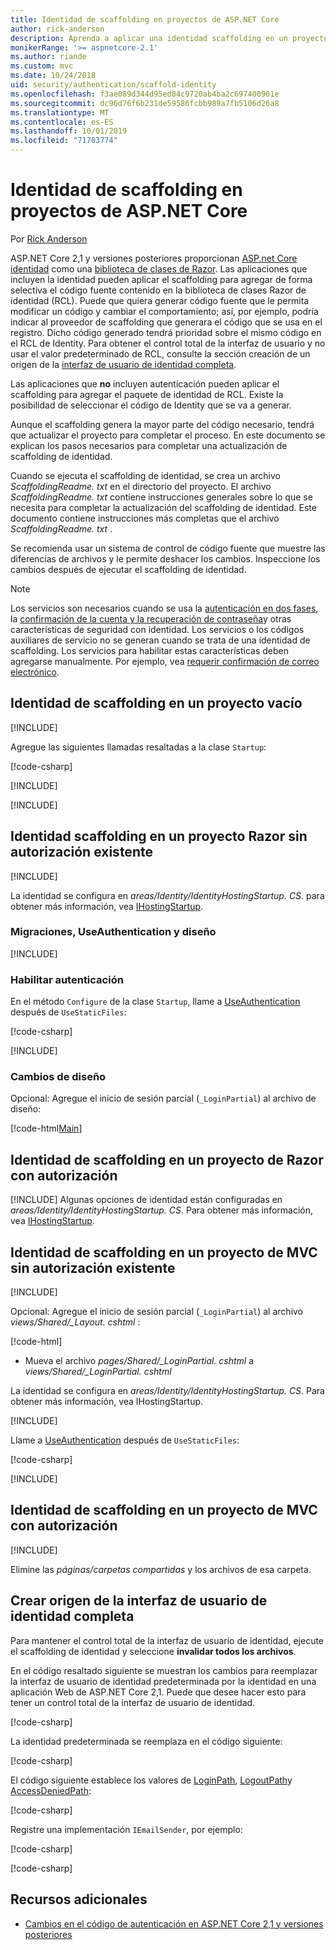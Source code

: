 ```yaml
---
title: Identidad de scaffolding en proyectos de ASP.NET Core
author: rick-anderson
description: Aprenda a aplicar una identidad scaffolding en un proyecto ASP.NET Core.
monikerRange: '>= aspnetcore-2.1'
ms.author: riande
ms.custom: mvc
ms.date: 10/24/2018
uid: security/authentication/scaffold-identity
ms.openlocfilehash: f3ae089d344d95ed84c9720ab4ba2c697400901e
ms.sourcegitcommit: dc96d76f6b231de59586fcbb989a7fb5106d26a8
ms.translationtype: MT
ms.contentlocale: es-ES
ms.lasthandoff: 10/01/2019
ms.locfileid: "71703774"
---
```

# <a name="scaffold-identity-in-aspnet-core-projects"></a>Identidad de scaffolding en proyectos de ASP.NET Core

Por [Rick Anderson](https://twitter.com/RickAndMSFT)

ASP.NET Core 2,1 y versiones posteriores proporcionan [ASP.net Core identidad](xref:security/authentication/identity) como una [biblioteca de clases de Razor](xref:razor-pages/ui-class). Las aplicaciones que incluyen la identidad pueden aplicar el scaffolding para agregar de forma selectiva el código fuente contenido en la biblioteca de clases Razor de identidad (RCL). Puede que quiera generar código fuente que le permita modificar un código y cambiar el comportamiento; así, por ejemplo, podría indicar al proveedor de scaffolding que generara el código que se usa en el registro. Dicho código generado tendrá prioridad sobre el mismo código en el RCL de Identity. Para obtener el control total de la interfaz de usuario y no usar el valor predeterminado de RCL, consulte la sección creación de un origen de la [interfaz de usuario de identidad completa](#full).

Las aplicaciones que **no** incluyen autenticación pueden aplicar el scaffolding para agregar el paquete de identidad de RCL. Existe la posibilidad de seleccionar el código de Identity que se va a generar.

Aunque el scaffolding genera la mayor parte del código necesario, tendrá que actualizar el proyecto para completar el proceso. En este documento se explican los pasos necesarios para completar una actualización de scaffolding de identidad.

Cuando se ejecuta el scaffolding de identidad, se crea un archivo *ScaffoldingReadme. txt* en el directorio del proyecto. El archivo *ScaffoldingReadme. txt* contiene instrucciones generales sobre lo que se necesita para completar la actualización del scaffolding de identidad. Este documento contiene instrucciones más completas que el archivo *ScaffoldingReadme. txt* .

Se recomienda usar un sistema de control de código fuente que muestre las diferencias de archivos y le permite deshacer los cambios. Inspeccione los cambios después de ejecutar el scaffolding de identidad.

> [!NOTE]
> Los servicios son necesarios cuando se usa la [autenticación en dos fases](xref:security/authentication/identity-enable-qrcodes), la [confirmación de la cuenta y la recuperación de contraseña](xref:security/authentication/accconfirm)y otras características de seguridad con identidad. Los servicios o los códigos auxiliares de servicio no se generan cuando se trata de una identidad de scaffolding. Los servicios para habilitar estas características deben agregarse manualmente. Por ejemplo, vea [requerir confirmación de correo electrónico](xref:security/authentication/accconfirm#require-email-confirmation).

## <a name="scaffold-identity-into-an-empty-project"></a>Identidad de scaffolding en un proyecto vacío

[!INCLUDE[](~/includes/scaffold-identity/id-scaffold-dlg.md)]

Agregue las siguientes llamadas resaltadas a la clase `Startup`:

[!code-csharp[](scaffold-identity/sample/StartupEmpty.cs?name=snippet1&highlight=5,20-23)]

[!INCLUDE[](~/includes/scaffold-identity/hsts.md)]

[!INCLUDE[](~/includes/scaffold-identity/migrations.md)]

## <a name="scaffold-identity-into-a-razor-project-without-existing-authorization"></a>Identidad scaffolding en un proyecto Razor sin autorización existente

<!--  Updated for 3.0
set projNam=RPnoAuth
set projType=webapp

dotnet new %projType% -o %projNam%
cd %projNam%
dotnet add package Microsoft.VisualStudio.Web.CodeGeneration.Design
dotnet add package Microsoft.EntityFrameworkCore.Design
dotnet add package Microsoft.AspNetCore.Identity.EntityFrameworkCore
dotnet add package Microsoft.AspNetCore.Identity.UI
dotnet add package Microsoft.EntityFrameworkCore.SqlServer
dotnet restore
dotnet aspnet-codegenerator identity --useDefaultUI
dotnet ef migrations add CreateIdentitySchema
dotnet ef database update
-->

[!INCLUDE[](~/includes/scaffold-identity/id-scaffold-dlg.md)]

La identidad se configura en *areas/Identity/IdentityHostingStartup. CS*. para obtener más información, vea [IHostingStartup](xref:fundamentals/configuration/platform-specific-configuration).

<a name="efm"></a>

### <a name="migrations-useauthentication-and-layout"></a>Migraciones, UseAuthentication y diseño

[!INCLUDE[](~/includes/scaffold-identity/migrations.md)]

<a name="useauthentication"></a>

### <a name="enable-authentication"></a>Habilitar autenticación

En el método `Configure` de la clase `Startup`, llame a [UseAuthentication](/dotnet/api/microsoft.aspnetcore.builder.authappbuilderextensions.useauthentication?view=aspnetcore-2.0#Microsoft_AspNetCore_Builder_AuthAppBuilderExtensions_UseAuthentication_Microsoft_AspNetCore_Builder_IApplicationBuilder_) después de `UseStaticFiles`:

[!code-csharp[](scaffold-identity/sample/StartupRPnoAuth.cs?name=snippet1&highlight=29)]

[!INCLUDE[](~/includes/scaffold-identity/hsts.md)]

### <a name="layout-changes"></a>Cambios de diseño

Opcional: Agregue el inicio de sesión parcial (`_LoginPartial`) al archivo de diseño:

[!code-html[Main](scaffold-identity/sample/_Layout.cshtml?highlight=37)]

## <a name="scaffold-identity-into-a-razor-project-with-authorization"></a>Identidad de scaffolding en un proyecto de Razor con autorización

<!--
Use >=2.1: dotnet new webapp -au Individual -o RPauth
Use = 2.0: dotnet new razor -au Individual -o RPauth
uld option: Use Local DB, not SQLite

dotnet new webapp -au Individual -uld -o RPauth
cd RPauth
dotnet add package Microsoft.VisualStudio.Web.CodeGeneration.Design
dotnet restore
dotnet aspnet-codegenerator identity -dc RPauth.Data.ApplicationDbContext --files Account.Register
-->

[!INCLUDE[](~/includes/scaffold-identity/id-scaffold-dlg-auth.md)]
Algunas opciones de identidad están configuradas en *areas/Identity/IdentityHostingStartup. CS*. Para obtener más información, vea [IHostingStartup](xref:fundamentals/configuration/platform-specific-configuration).

## <a name="scaffold-identity-into-an-mvc-project-without-existing-authorization"></a>Identidad de scaffolding en un proyecto de MVC sin autorización existente

<!--
set projNam=MvcNoAuth
set projType=mvc
set version=2.1.0

dotnet new %projType% -o %projNam%
cd %projNam%
dotnet add package Microsoft.VisualStudio.Web.CodeGeneration.Design -v %version%
dotnet restore
dotnet aspnet-codegenerator identity --useDefaultUI
dotnet ef migrations add CreateIdentitySchema
dotnet ef database update
-->

[!INCLUDE[](~/includes/scaffold-identity/id-scaffold-dlg.md)]

Opcional: Agregue el inicio de sesión parcial (`_LoginPartial`) al archivo *views/Shared/_Layout. cshtml* :

[!code-html[](scaffold-identity/sample/_LayoutMvc.cshtml?highlight=37)]

* Mueva el archivo *pages/Shared/_LoginPartial. cshtml* a *views/Shared/_LoginPartial. cshtml*

La identidad se configura en *areas/Identity/IdentityHostingStartup. CS*. Para obtener más información, vea IHostingStartup.

[!INCLUDE[](~/includes/scaffold-identity/migrations.md)]

Llame a [UseAuthentication](/dotnet/api/microsoft.aspnetcore.builder.authappbuilderextensions.useauthentication?view=aspnetcore-2.0#Microsoft_AspNetCore_Builder_AuthAppBuilderExtensions_UseAuthentication_Microsoft_AspNetCore_Builder_IApplicationBuilder_) después de `UseStaticFiles`:

[!code-csharp[](scaffold-identity/sample/StartupMvcNoAuth.cs?name=snippet1&highlight=23)]

[!INCLUDE[](~/includes/scaffold-identity/hsts.md)]

## <a name="scaffold-identity-into-an-mvc-project-with-authorization"></a>Identidad de scaffolding en un proyecto de MVC con autorización

<!--
dotnet new mvc -au Individual -o MvcAuth
cd MvcAuth
dotnet add package Microsoft.VisualStudio.Web.CodeGeneration.Design
dotnet restore
dotnet aspnet-codegenerator identity -dc MvcAuth.Data.ApplicationDbContext --files Account.Register
-->

[!INCLUDE[](~/includes/scaffold-identity/id-scaffold-dlg-auth.md)]

Elimine las *páginas/carpetas compartidas* y los archivos de esa carpeta.

<a name="full"></a>

## <a name="create-full-identity-ui-source"></a>Crear origen de la interfaz de usuario de identidad completa

Para mantener el control total de la interfaz de usuario de identidad, ejecute el scaffolding de identidad y seleccione **invalidar todos los archivos**.

En el código resaltado siguiente se muestran los cambios para reemplazar la interfaz de usuario de identidad predeterminada por la identidad en una aplicación Web de ASP.NET Core 2,1. Puede que desee hacer esto para tener un control total de la interfaz de usuario de identidad.

[!code-csharp[](scaffold-identity/sample/StartupFull.cs?name=snippet1&highlight=13-14,17-999)]

La identidad predeterminada se reemplaza en el código siguiente:

[!code-csharp[](scaffold-identity/sample/StartupFull.cs?name=snippet2)]

El código siguiente establece los valores de [LoginPath](/dotnet/api/microsoft.aspnetcore.authentication.cookies.cookieauthenticationoptions.loginpath), [LogoutPath](/dotnet/api/microsoft.aspnetcore.authentication.cookies.cookieauthenticationoptions.logoutpath)y [AccessDeniedPath](/dotnet/api/microsoft.aspnetcore.authentication.cookies.cookieauthenticationoptions.accessdeniedpath):

[!code-csharp[](scaffold-identity/sample/StartupFull.cs?name=snippet3)]

Registre una implementación `IEmailSender`, por ejemplo:

[!code-csharp[](scaffold-identity/sample/StartupFull.cs?name=snippet4)]

[!code-csharp[](scaffold-identity/sample/StartupFull.cs?name=snippet)]

## <a name="additional-resources"></a>Recursos adicionales

* [Cambios en el código de autenticación en ASP.NET Core 2,1 y versiones posteriores](xref:migration/20_21#changes-to-authentication-code)
